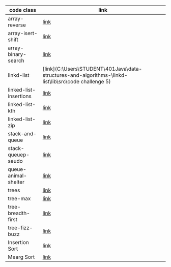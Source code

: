




code class              | link
------------            | -------------
array-reverse           | [link](code1)
array-isert-shift       | [link](code2)
array-binary-search     | [link](code3)
linkd-list              | [link](C:\Users\STUDENT\401Java\data-structures-and-algorithms-\linkd-list\lib\src\code challenge 5)
linked-list-insertions  | [link](linkd-list/README.md)
linked-list-kth         | [link](linkd-list/README.md)
linked-list-zip         | [link](linkd-list/README.md)
stack-and-queue         | [link](C:\Users\STUDENT\401Java\data-structures-and-algorithms-\stakandqueue\app\src\main\java\stakandqueue\README.md)
stack-queuep-seudo      | [link](stakandqueue)
queue-animal-shelter    | [link](stakandqueue)
trees                   | [link](trees)
tree-max                | [link](trees)
tree-breadth-first      | [link](trees)
tree-fizz-buzz          | [link](trees)
Insertion Sort          | [link](insertsort)
Mearg Sort              | [link](insertsort)
         














